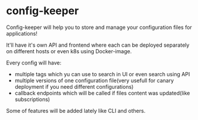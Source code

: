 # config-keeper
Config-keeper will help you to store and manage your configuration files for applications!

It'll have it's own API and frontend where each can be deployed separately on different hosts or even k8s using Docker-image.

Every config will have:
- multiple tags which yu can use to search in UI or even search using API
- multiple versions of one configuration file(very usefull for canary deployment if you need different configurations)
- callback endpoints which will be called if files content was updated(like subscriptions)

Some of features will be added lately like CLI and others.
